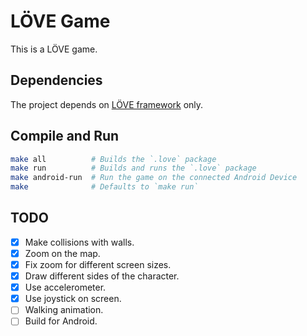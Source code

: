 LÖVE Game
=========

This is a LÖVE game.

## Dependencies

The project depends on [LÖVE framework](love2d.org) only.

## Compile and Run

```sh
make all          # Builds the `.love` package
make run          # Builds and runs the `.love` package
make android-run  # Run the game on the connected Android Device
make              # Defaults to `make run`
```

## TODO

 - [x] Make collisions with walls.
 - [x] Zoom on the map.
 - [x] Fix zoom for different screen sizes.
 - [x] Draw different sides of the character.
 - [x] Use accelerometer.
 - [x] Use joystick on screen.
 - [ ] Walking animation.
 - [ ] Build for Android.
